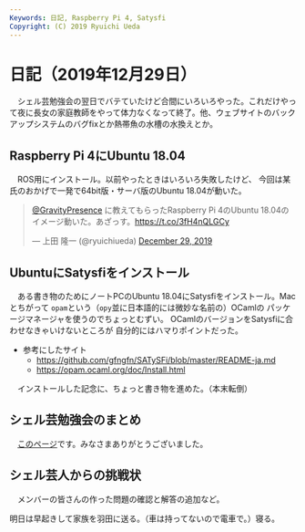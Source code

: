 ```yaml
---
Keywords: 日記, Raspberry Pi 4, Satysfi
Copyright: (C) 2019 Ryuichi Ueda
---
```


# 日記（2019年12月29日） 

　シェル芸勉強会の翌日でバテていたけど合間にいろいろやった。これだけやって夜に長女の家庭教師をやって体力なくなって終了。他、ウェブサイトのバックアップシステムのバグfixとか熱帯魚の水槽の水換えとか。

## Raspberry Pi 4にUbuntu 18.04

　ROS用にインストール。以前やったときはいろいろ失敗したけど、
今回は某氏のおかげで一発で64bit版・サーバ版のUbuntu 18.04が動いた。

<blockquote class="twitter-tweet" data-partner="tweetdeck"><p lang="ja" dir="ltr"><a href="https://twitter.com/GravityPresence?ref_src=twsrc%5Etfw">@GravityPresence</a> に教えてもらったRaspberry Pi 4のUbuntu 18.04のイメージ動いた。あざっす。<a href="https://t.co/3fH4nQLGCy">https://t.co/3fH4nQLGCy</a></p>&mdash; 上田 隆一 (@ryuichiueda) <a href="https://twitter.com/ryuichiueda/status/1211090369821257728?ref_src=twsrc%5Etfw">December 29, 2019</a></blockquote>
<script async src="https://platform.twitter.com/widgets.js" charset="utf-8"></script>

## UbuntuにSatysfiをインストール

　ある書き物のためにノートPCのUbuntu 18.04にSatysfiをインストール。Macとちがって
`opam`という（`opy`並に日本語的には微妙な名前の）OCamlの
パッケージマネージャを使うのでちょっとむずい。
OCamlのバージョンをSatysfiに合わせなきゃいけないところが
自分的にはハマりポイントだった。

* 参考にしたサイト
  * https://github.com/gfngfn/SATySFi/blob/master/README-ja.md
  * https://opam.ocaml.org/doc/Install.html

　インストールした記念に、ちょっと書き物を進めた。（本末転倒）


## シェル芸勉強会のまとめ

　[このページ](/?post=20191228_shellgei_45_links)です。みなさまありがとうございました。

## シェル芸人からの挑戦状

　メンバーの皆さんの作った問題の確認と解答の追加など。


明日は早起きして家族を羽田に送る。（車は持ってないので電車で。）寝る。
